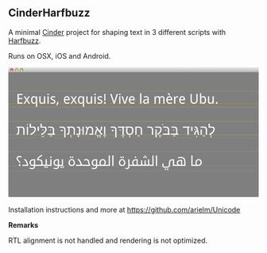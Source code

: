 CinderHarfbuzz
--------------

A minimal [Cinder](https://github.com/cinder/Cinder) project for shaping text in 3 different scripts with [Harfbuzz](https://github.com/behdad/harfbuzz).  

Runs on OSX, iOS and Android.  

![Screenshot](screenshot.png)  

Installation instructions and more at https://github.com/arielm/Unicode  

**Remarks**

RTL alignment is not handled and rendering is not optimized.
